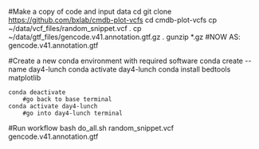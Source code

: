 #Make a copy of code and input data
cd
git clone https://github.com/bxlab/cmdb-plot-vcfs
cd cmdb-plot-vcfs
cp ~/data/vcf_files/random_snippet.vcf .
cp ~/data/gtf_files/gencode.v41.annotation.gtf.gz .
gunzip *.gz
	#NOW AS: gencode.v41.annotation.gtf

#Create a new conda environment with required software
conda create --name day4-lunch
conda activate day4-lunch
conda install bedtools matplotlib

	conda deactivate
    	#go back to base terminal
	conda activate day4-lunch
		#go into day4-lunch terminal
#Run workflow
bash do_all.sh random_snippet.vcf gencode.v41.annotation.gtf
